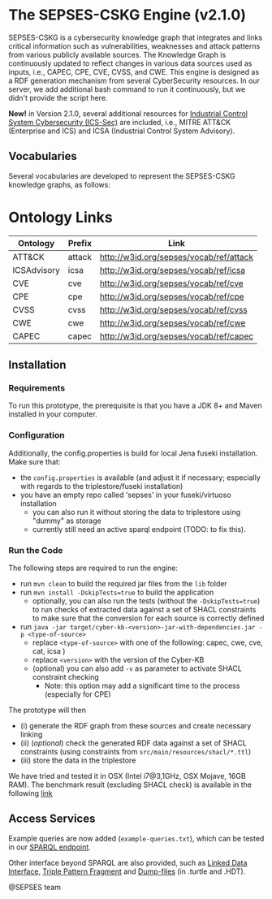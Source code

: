 # The SEPSES-CSKG Engine (v2.1.0)

SEPSES-CSKG is a cybersecurity knowledge graph that integrates and links critical information such as vulnerabilities, weaknesses and attack patterns from various publicly available sources. The Knowledge Graph is continuously updated to reflect changes in various data sources used as inputs, i.e., CAPEC, CPE, CVE, CVSS, and CWE. This engine is designed as a RDF generation mechanism from several CyberSecurity resources. In our server, we add additional bash command to run it continuously, but we didn't provide the script here.

**New!** in Version 2.1.0, several additional resources for <u>Industrial Control System Cybersecurity (ICS-Sec)</u> are included, i.e., MITRE ATT&CK (Enterprise and ICS) and ICSA (Industrial Control System Advisory).

## Vocabularies
Several vocabularies are developed to represent the SEPSES-CSKG knowledge graphs, as follows:

# Ontology Links

| Ontology   | Prefix | Link                                                                                   |
|------------|--------|----------------------------------------------------------------------------------------|
| ATT&CK     | attack | <a href="http://w3id.org/sepses/vocab/ref/attack" target="_blank">http://w3id.org/sepses/vocab/ref/attack</a> |
| ICSAdvisory| icsa   | <a href="http://w3id.org/sepses/vocab/ref/icsa" target="_blank">http://w3id.org/sepses/vocab/ref/icsa</a>     |
| CVE        | cve    | <a href="http://w3id.org/sepses/vocab/ref/cve" target="_blank">http://w3id.org/sepses/vocab/ref/cve</a>         |
| CPE        | cpe    | <a href="http://w3id.org/sepses/vocab/ref/cpe" target="_blank">http://w3id.org/sepses/vocab/ref/cpe</a>         |
| CVSS       | cvss   | <a href="http://w3id.org/sepses/vocab/ref/cvss" target="_blank">http://w3id.org/sepses/vocab/ref/cvss</a>       |
| CWE        | cwe    | <a href="http://w3id.org/sepses/vocab/ref/cwe" target="_blank">http://w3id.org/sepses/vocab/ref/cwe</a>         |
| CAPEC      | capec  | <a href="http://w3id.org/sepses/vocab/ref/capec" target="_blank">http://w3id.org/sepses/vocab/ref/capec</a>     |


## Installation

### Requirements

To run this prototype, the prerequisite is that you have a JDK 8+ and Maven installed in your computer.

### Configuration
Additionally, the config.properties is build for local Jena fuseki installation. Make sure that: 
* the `config.properties` is available (and adjust it if necessary; especially with regards to the triplestore/fuseki installation)
* you have an empty repo called 'sepses' in your fuseki/virtuoso installation
    * you can also run it without storing the data to triplestore using "dummy" as storage
    * currently still need an active sparql endpoint (TODO: to fix this).


### Run the Code

The following steps are required to run the engine: 
* run `mvn clean` to build the required jar files from the `lib` folder
* run `mvn install -DskipTests=true` to build the application
    * optionally, you can also run the tests (without the `-DskipTests=true`) to run checks of extracted data against a set of SHACL constraints to make sure that the conversion for each source is correctly defined
* run `java -jar target/cyber-kb-<version>-jar-with-dependencies.jar -p <type-of-source>` 
    * replace `<type-of-source>` with one of the following: capec, cwe, cve, cat, icsa )
    * replace `<version>` with the version of the Cyber-KB
    * (optional) you can also add `-v` as parameter to activate SHACL constraint checking 
        * Note: this option may add a significant time to the process (especially for CPE)

The prototype will then 
* (i) generate the RDF graph from these sources and create necessary linking
* (ii) (*optional*) check the generated RDF data against a set of SHACL constraints (using constraints from `src/main/resources/shacl/*.ttl`)
* (iii) store the data in the triplestore

We have tried and tested it in OSX (Intel i7@3,1GHz, OSX Mojave, 16GB RAM). 
The benchmark result (excluding SHACL check) is available in the following [link](https://github.com/sepses/cyber-kg-converter/blob/master/doc/benchmark.png)

## Access Services

Example queries are now added (`example-queries.txt`), which can be tested in our [SPARQL endpoint](https://w3id.org/sepses/sparql).

Other interface beyond SPARQL are also provided, such as [Linked Data Interface](https://sepses.ifs.tuwien.ac.at/index.php/cyber-kg/), [Triple Pattern Fragment](http://ldf-server.sepses.ifs.tuwien.ac.at/) and [Dump-files](https://sepses.ifs.tuwien.ac.at/index.php/datasets/)   (in .turtle and .HDT).


@SEPSES team

